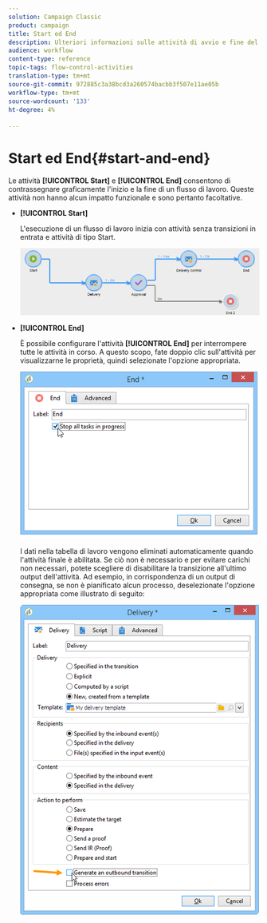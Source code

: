 ```yaml
---
solution: Campaign Classic
product: campaign
title: Start ed End
description: Ulteriori informazioni sulle attività di avvio e fine del flusso di lavoro
audience: workflow
content-type: reference
topic-tags: flow-control-activities
translation-type: tm+mt
source-git-commit: 972885c3a38bcd3a260574bacbb3f507e11ae05b
workflow-type: tm+mt
source-wordcount: '133'
ht-degree: 4%

---
```



# Start ed End{#start-and-end}

Le attività **[!UICONTROL Start]** e **[!UICONTROL End]** consentono di contrassegnare graficamente l&#39;inizio e la fine di un flusso di lavoro. Queste attività non hanno alcun impatto funzionale e sono pertanto facoltative.

* **[!UICONTROL Start]**

   L&#39;esecuzione di un flusso di lavoro inizia con attività senza transizioni in entrata e attività di tipo Start.

   ![](assets/s_user_segmentation_start_stop.png)

* **[!UICONTROL End]**

   È possibile configurare l&#39;attività **[!UICONTROL End]** per interrompere tutte le attività in corso. A questo scopo, fate doppio clic sull&#39;attività per visualizzarne le proprietà, quindi selezionate l&#39;opzione appropriata.

   ![](assets/s_user_segmentation_end.png)

   I dati nella tabella di lavoro vengono eliminati automaticamente quando l&#39;attività finale è abilitata. Se ciò non è necessario e per evitare carichi non necessari, potete scegliere di disabilitare la transizione all&#39;ultimo output dell&#39;attività. Ad esempio, in corrispondenza di un output di consegna, se non è pianificato alcun processo, deselezionate l&#39;opzione appropriata come illustrato di seguito:

   ![](assets/s_advuser_delivery_option_no_output.png)

